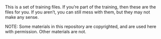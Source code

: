 This is a set of training files.  If you’re part of the training, then these are the files for you.  If you aren’t, you can still mess with them, but they may not make any sense.

NOTE: Some materials in this repository are copyrighted, and are used here with permission.  Other materials are not.